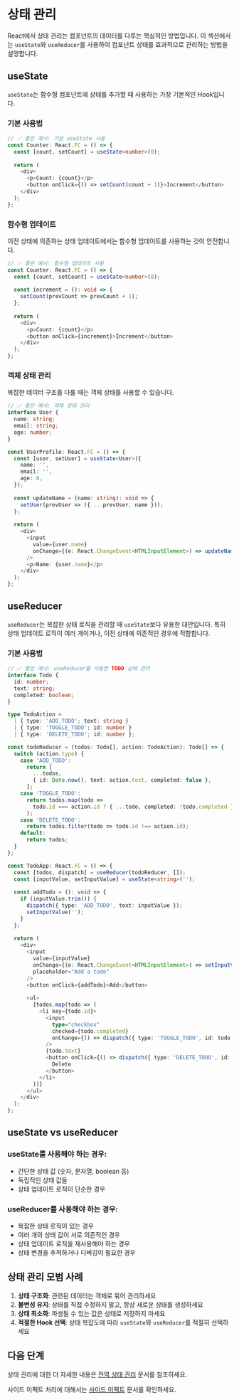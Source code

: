 # 상태 관리

React에서 상태 관리는 컴포넌트의 데이터를 다루는 핵심적인 방법입니다. 이 섹션에서는 `useState`와 `useReducer`를 사용하여 컴포넌트 상태를 효과적으로 관리하는 방법을 설명합니다.

## useState

`useState`는 함수형 컴포넌트에 상태를 추가할 때 사용하는 가장 기본적인 Hook입니다.

### 기본 사용법

```typescript
// ✅ 좋은 예시: 기본 useState 사용
const Counter: React.FC = () => {
  const [count, setCount] = useState<number>(0);
  
  return (
    <div>
      <p>Count: {count}</p>
      <button onClick={() => setCount(count + 1)}>Increment</button>
    </div>
  );
};
```

### 함수형 업데이트

이전 상태에 의존하는 상태 업데이트에서는 함수형 업데이트를 사용하는 것이 안전합니다.

```typescript
// ✅ 좋은 예시: 함수형 업데이트 사용
const Counter: React.FC = () => {
  const [count, setCount] = useState<number>(0);
  
  const increment = (): void => {
    setCount(prevCount => prevCount + 1);
  };
  
  return (
    <div>
      <p>Count: {count}</p>
      <button onClick={increment}>Increment</button>
    </div>
  );
};
```

### 객체 상태 관리

복잡한 데이터 구조를 다룰 때는 객체 상태를 사용할 수 있습니다.

```typescript
// ✅ 좋은 예시: 객체 상태 관리
interface User {
  name: string;
  email: string;
  age: number;
}

const UserProfile: React.FC = () => {
  const [user, setUser] = useState<User>({
    name: '',
    email: '',
    age: 0,
  });
  
  const updateName = (name: string): void => {
    setUser(prevUser => ({ ...prevUser, name }));
  };
  
  return (
    <div>
      <input
        value={user.name}
        onChange={(e: React.ChangeEvent<HTMLInputElement>) => updateName(e.target.value)}
      />
      <p>Name: {user.name}</p>
    </div>
  );
};
```

## useReducer

`useReducer`는 복잡한 상태 로직을 관리할 때 `useState`보다 유용한 대안입니다. 특히 상태 업데이트 로직이 여러 개이거나, 이전 상태에 의존적인 경우에 적합합니다.

### 기본 사용법

```typescript
// ✅ 좋은 예시: useReducer를 사용한 TODO 상태 관리
interface Todo {
  id: number;
  text: string;
  completed: boolean;
}

type TodoAction =
  | { type: 'ADD_TODO'; text: string }
  | { type: 'TOGGLE_TODO'; id: number }
  | { type: 'DELETE_TODO'; id: number };

const todoReducer = (todos: Todo[], action: TodoAction): Todo[] => {
  switch (action.type) {
    case 'ADD_TODO':
      return [
        ...todos,
        { id: Date.now(), text: action.text, completed: false },
      ];
    case 'TOGGLE_TODO':
      return todos.map(todo =>
        todo.id === action.id ? { ...todo, completed: !todo.completed } : todo
      );
    case 'DELETE_TODO':
      return todos.filter(todo => todo.id !== action.id);
    default:
      return todos;
  }
};

const TodoApp: React.FC = () => {
  const [todos, dispatch] = useReducer(todoReducer, []);
  const [inputValue, setInputValue] = useState<string>('');
  
  const addTodo = (): void => {
    if (inputValue.trim()) {
      dispatch({ type: 'ADD_TODO', text: inputValue });
      setInputValue('');
    }
  };
  
  return (
    <div>
      <input
        value={inputValue}
        onChange={(e: React.ChangeEvent<HTMLInputElement>) => setInputValue(e.target.value)}
        placeholder="Add a todo"
      />
      <button onClick={addTodo}>Add</button>
      
      <ul>
        {todos.map(todo => (
          <li key={todo.id}>
            <input
              type="checkbox"
              checked={todo.completed}
              onChange={() => dispatch({ type: 'TOGGLE_TODO', id: todo.id })}
            />
            {todo.text}
            <button onClick={() => dispatch({ type: 'DELETE_TODO', id: todo.id })}>
              Delete
            </button>
          </li>
        ))}
      </ul>
    </div>
  );
};
```

## useState vs useReducer

### useState를 사용해야 하는 경우:
- 간단한 상태 값 (숫자, 문자열, boolean 등)
- 독립적인 상태 값들
- 상태 업데이트 로직이 단순한 경우

### useReducer를 사용해야 하는 경우:
- 복잡한 상태 로직이 있는 경우
- 여러 개의 상태 값이 서로 의존적인 경우
- 상태 업데이트 로직을 재사용해야 하는 경우
- 상태 변경을 추적하거나 디버깅이 필요한 경우

## 상태 관리 모범 사례

1. **상태 구조화**: 관련된 데이터는 객체로 묶어 관리하세요
2. **불변성 유지**: 상태를 직접 수정하지 말고, 항상 새로운 상태를 생성하세요
3. **상태 최소화**: 파생될 수 있는 값은 상태로 저장하지 마세요
4. **적절한 Hook 선택**: 상태 복잡도에 따라 `useState`와 `useReducer`를 적절히 선택하세요

## 다음 단계

상태 관리에 대한 더 자세한 내용은 [전역 상태 관리](../state-management.md) 문서를 참조하세요.

사이드 이펙트 처리에 대해서는 [사이드 이펙트](./side-effects.md) 문서를 확인하세요.